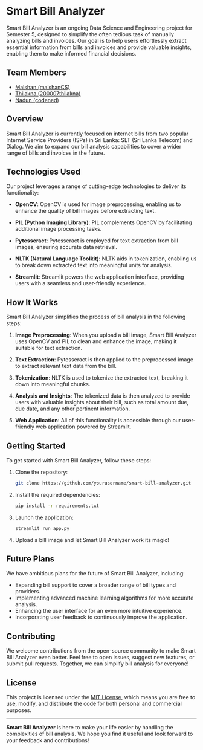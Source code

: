 # Smart Bill Analyzer


Smart Bill Analyzer is an ongoing Data Science and Engineering project for Semester 5, designed to simplify the often tedious task of manually analyzing bills and invoices. Our goal is to help users effortlessly extract essential information from bills and invoices and provide valuable insights, enabling them to make informed financial decisions.

## Team Members

- [Malshan (malshanCS)](https://github.com/malshanCS)
- [Thilakna (200007thilakna)](https://github.com/200007thilakna)
- [Nadun (codened)](https://github.com/codened)

## Overview

Smart Bill Analyzer is currently focused on internet bills from two popular Internet Service Providers (ISPs) in Sri Lanka: SLT (Sri Lanka Telecom) and Dialog. We aim to expand our bill analysis capabilities to cover a wider range of bills and invoices in the future.

## Technologies Used

Our project leverages a range of cutting-edge technologies to deliver its functionality:

- **OpenCV**: OpenCV is used for image preprocessing, enabling us to enhance the quality of bill images before extracting text.

- **PIL (Python Imaging Library)**: PIL complements OpenCV by facilitating additional image processing tasks.

- **Pytesseract**: Pytesseract is employed for text extraction from bill images, ensuring accurate data retrieval.

- **NLTK (Natural Language Toolkit)**: NLTK aids in tokenization, enabling us to break down extracted text into meaningful units for analysis.

- **Streamlit**: Streamlit powers the web application interface, providing users with a seamless and user-friendly experience.

## How It Works

Smart Bill Analyzer simplifies the process of bill analysis in the following steps:

1. **Image Preprocessing**: When you upload a bill image, Smart Bill Analyzer uses OpenCV and PIL to clean and enhance the image, making it suitable for text extraction.

2. **Text Extraction**: Pytesseract is then applied to the preprocessed image to extract relevant text data from the bill.

3. **Tokenization**: NLTK is used to tokenize the extracted text, breaking it down into meaningful chunks.

4. **Analysis and Insights**: The tokenized data is then analyzed to provide users with valuable insights about their bill, such as total amount due, due date, and any other pertinent information.

5. **Web Application**: All of this functionality is accessible through our user-friendly web application powered by Streamlit.

## Getting Started

To get started with Smart Bill Analyzer, follow these steps:

1. Clone the repository:

   ```bash
   git clone https://github.com/yourusername/smart-bill-analyzer.git
   ```

2. Install the required dependencies:

   ```bash
   pip install -r requirements.txt
   ```

3. Launch the application:

   ```bash
   streamlit run app.py
   ```

4. Upload a bill image and let Smart Bill Analyzer work its magic!

## Future Plans

We have ambitious plans for the future of Smart Bill Analyzer, including:

- Expanding bill support to cover a broader range of bill types and providers.
- Implementing advanced machine learning algorithms for more accurate analysis.
- Enhancing the user interface for an even more intuitive experience.
- Incorporating user feedback to continuously improve the application.

## Contributing

We welcome contributions from the open-source community to make Smart Bill Analyzer even better. Feel free to open issues, suggest new features, or submit pull requests. Together, we can simplify bill analysis for everyone!

## License

This project is licensed under the [MIT License](LICENSE), which means you are free to use, modify, and distribute the code for both personal and commercial purposes.

---

**Smart Bill Analyzer** is here to make your life easier by handling the complexities of bill analysis. We hope you find it useful and look forward to your feedback and contributions!
